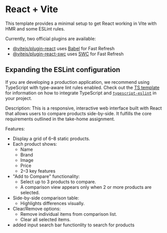 # React + Vite

This template provides a minimal setup to get React working in Vite with HMR and some ESLint rules.

Currently, two official plugins are available:

- [@vitejs/plugin-react](https://github.com/vitejs/vite-plugin-react/blob/main/packages/plugin-react) uses [Babel](https://babeljs.io/) for Fast Refresh
- [@vitejs/plugin-react-swc](https://github.com/vitejs/vite-plugin-react/blob/main/packages/plugin-react-swc) uses [SWC](https://swc.rs/) for Fast Refresh

## Expanding the ESLint configuration

If you are developing a production application, we recommend using TypeScript with type-aware lint rules enabled. Check out the [TS template](https://github.com/vitejs/vite/tree/main/packages/create-vite/template-react-ts) for information on how to integrate TypeScript and [`typescript-eslint`](https://typescript-eslint.io) in your project.


Description: This is a responsive, interactive web interface built with React that allows users to compare products side-by-side. It fulfills the core requirements outlined in the take-home assignment.

Features:
- Display a grid of 6–8 static products.
- Each product shows:
  - Name
  - Brand
  - Image
  - Price
  - 2–3 key features
- "Add to Compare" functionality:
  - Select up to 3 products to compare.
  - A comparison view appears only when 2 or more products are selected.
- Side-by-side comparison table:
  - Highlights differences visually.
- Clear/Remove options:
  - Remove individual items from comparison list.
  - Clear all selected items.
- added input search bar functionlity to search for products
